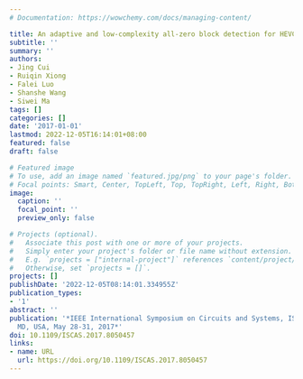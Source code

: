 ```yaml
---
# Documentation: https://wowchemy.com/docs/managing-content/

title: An adaptive and low-complexity all-zero block detection for HEVC encoder
subtitle: ''
summary: ''
authors:
- Jing Cui
- Ruiqin Xiong
- Falei Luo
- Shanshe Wang
- Siwei Ma
tags: []
categories: []
date: '2017-01-01'
lastmod: 2022-12-05T16:14:01+08:00
featured: false
draft: false

# Featured image
# To use, add an image named `featured.jpg/png` to your page's folder.
# Focal points: Smart, Center, TopLeft, Top, TopRight, Left, Right, BottomLeft, Bottom, BottomRight.
image:
  caption: ''
  focal_point: ''
  preview_only: false

# Projects (optional).
#   Associate this post with one or more of your projects.
#   Simply enter your project's folder or file name without extension.
#   E.g. `projects = ["internal-project"]` references `content/project/deep-learning/index.md`.
#   Otherwise, set `projects = []`.
projects: []
publishDate: '2022-12-05T08:14:01.334955Z'
publication_types:
- '1'
abstract: ''
publication: '*IEEE International Symposium on Circuits and Systems, ISCAS 2017, Baltimore,
  MD, USA, May 28-31, 2017*'
doi: 10.1109/ISCAS.2017.8050457
links:
- name: URL
  url: https://doi.org/10.1109/ISCAS.2017.8050457
---
```

